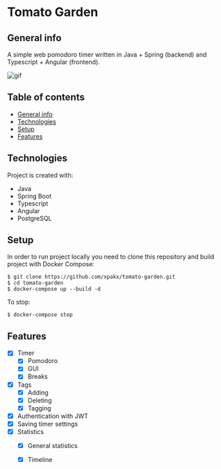 # Tomato Garden

## General info
A simple web pomodoro timer written in Java + Spring (backend) and Typescript + Angular (frontend).

![gif](readme_files/screen.gif)

## Table of contents
* [General info](#general-info)
* [Technologies](#technologies)
* [Setup](#setup)
* [Features](#features)

## Technologies
Project is created with:
* Java
* Spring Boot
* Typescript
* Angular
* PostgreSQL

## Setup
In order to run project locally you need to clone this repository and build project with Docker Compose:

```
$ git clone https://github.com/xpakx/tomato-garden.git
$ cd tomato-garden
$ docker-compose up --build -d
```

To stop:
```
$ docker-compose stop
```

## Features
- [x] Timer
	- [x] Pomodoro
	- [x] GUI
	- [x] Breaks
- [x] Tags
	- [x] Adding
	- [x] Deleting
	- [x] Tagging
- [x] Authentication with JWT
- [x] Saving timer settings
- [x] Statistics
	- [x] General statistics
	- [x] Timeline


